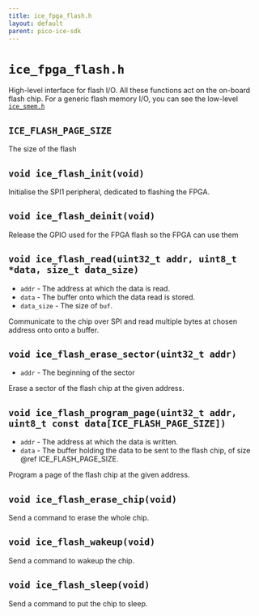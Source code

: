 ```yaml
---
title: ice_fpga_flash.h
layout: default
parent: pico-ice-sdk
---
```


# `ice_fpga_flash.h`

High-level interface for flash I/O.
All these functions act on the on-board flash chip.
For a generic flash memory I/O, you can see the low-level [`ice_smem.h`](ice_smem.html)


## `ICE_FLASH_PAGE_SIZE`

The size of the flash


## `void ice_flash_init(void)`

Initialise the SPI1 peripheral, dedicated to flashing the FPGA.


## `void ice_flash_deinit(void)`

Release the GPIO used for the FPGA flash so the FPGA can use them


## `void ice_flash_read(uint32_t addr, uint8_t *data, size_t data_size)`

* `addr` - The address at which the data is read.
* `data` - The buffer onto which the data read is stored.
* `data_size` - The size of `buf`.

Communicate to the chip over SPI and read multiple bytes at chosen address onto onto a buffer.


## `void ice_flash_erase_sector(uint32_t addr)`

* `addr` - The beginning of the sector

Erase a sector of the flash chip at the given address.


## `void ice_flash_program_page(uint32_t addr, uint8_t const data[ICE_FLASH_PAGE_SIZE])`

* `addr` - The address at which the data is written.
* `data` - The buffer holding the data to be sent to the flash chip, of size @ref ICE_FLASH_PAGE_SIZE.

Program a page of the flash chip at the given address.


## `void ice_flash_erase_chip(void)`

Send a command to erase the whole chip.


## `void ice_flash_wakeup(void)`

Send a command to wakeup the chip.


## `void ice_flash_sleep(void)`

Send a command to put the chip to sleep.
